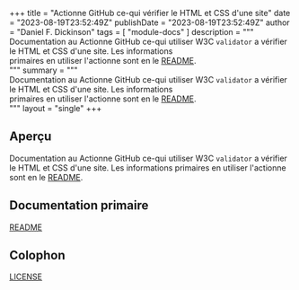+++
title = "Actionne GitHub ce-qui vérifier le HTML et CSS d'une site"
date = "2023-08-19T23:52:49Z"
publishDate = "2023-08-19T23:52:49Z"
author = "Daniel F. Dickinson"
tags = [
	"module-docs"
]
description = """\
Documentation au Actionne GitHub ce-qui utiliser W3C `validator` a vérifier \
le HTML et CSS d'une site. Les informations \
primaires en utiliser l'actionne sont en le [README](README.fr.md). \
"""
summary = """\
Documentation au Actionne GitHub ce-qui utiliser W3C `validator` a vérifier \
le HTML et CSS d'une site. Les informations \
primaires en utiliser l'actionne sont en le [README](README.fr.md). \
"""
layout = "single"
+++

## Aperçu

Documentation au Actionne GitHub ce-qui utiliser W3C `validator` a vérifier
le HTML et CSS d'une site. Les informations
primaires en utiliser l'actionne sont en le [README](README.fr.md).

## Documentation primaire

[README](README.fr.md)  

## Colophon

[LICENSE](LICENSE)
